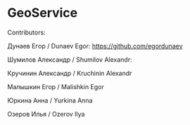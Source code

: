 # GeoService

Contributors:

Дунаев Егор / Dunaev Egor: https://github.com/egordunaev

Шумилов Александр / Shumilov Alexandr: 

Кручинин Александр / Kruchinin Alexandr 

Малышкин Егор / Malishkin Egor 

Юркина Анна / Yurkina Anna

Озеров Илья / Ozerov Ilya
